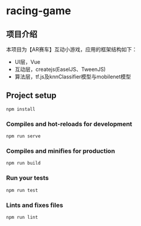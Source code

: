 # racing-game

## 项目介绍
本项目为【AR赛车】互动小游戏，应用的框架结构如下：
+ UI层，Vue
+ 互动层，createjs(EaselJS、TweenJS)
+ 算法层，tf.js及knnClassifier模型与mobilenet模型

## Project setup
```
npm install
```

### Compiles and hot-reloads for development
```
npm run serve
```

### Compiles and minifies for production
```
npm run build
```

### Run your tests
```
npm run test
```

### Lints and fixes files
```
npm run lint
```
